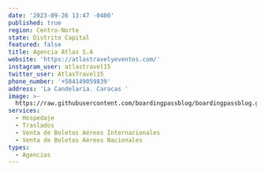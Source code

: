 ```yaml
---
date: '2023-09-26 13:47 -0400'
published: true
region: Centro-Norte
state: Distrito Capital
featured: false
title: Agencia Atlas S.A
website: 'https://atlastravelyeventos.com/'
instagram_user: atlastravel15
twitter_user: AtlasTravel15
phone_number: '+584149059839'
address: 'La Candelaria. Caracas '
image: >-
  https://raw.githubusercontent.com/boardingpassblog/boardingpassblog.github.io/main/assets/images/atlastravel1.jpg
services:
  - Hospedaje
  - Traslados
  - Venta de Boletos Aéreos Internacionales
  - Venta de Boletos Aéreos Nacionales
types:
  - Agencias
---
```


